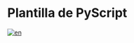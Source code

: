 # Plantilla de PyScript

[![en](https://img.shields.io/badge/lang-en-red.svg)](https://github.com/AyudaEnPython/pyscript-template/blob/master/README.md)
